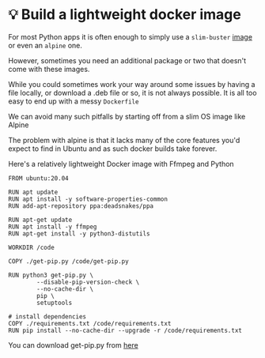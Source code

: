 # 💡 Build a lightweight docker image

For most Python apps it is often enough to simply use a `slim-buster` [image ](https://hub.docker.com/\_/python)or even an `alpine` one.&#x20;

However, sometimes you need an additional package or two that doesn't come with these images.

While you could sometimes work your way around some issues by having a file locally, or download a .deb file or so, it is not always possible. It is all too easy to end up with a messy `Dockerfile`

We can avoid many such pitfalls by starting off from a slim OS image like Alpine



The problem with alpine is that it lacks many of the core features you'd expect to find in Ubuntu and as such docker builds take forever.

Here's a relatively lightweight Docker image with Ffmpeg and Python

```docker
FROM ubuntu:20.04

RUN apt update
RUN apt install -y software-properties-common
RUN add-apt-repository ppa:deadsnakes/ppa

RUN apt-get update
RUN apt install -y ffmpeg
RUN apt-get install -y python3-distutils

WORKDIR /code

COPY ./get-pip.py /code/get-pip.py

RUN python3 get-pip.py \
		--disable-pip-version-check \
		--no-cache-dir \
		pip \
		setuptools 
        
# install dependencies
COPY ./requirements.txt /code/requirements.txt
RUN pip install --no-cache-dir --upgrade -r /code/requirements.txt
```

You can download get-pip.py from [here](https://raw.githubusercontent.com/pypa/get-pip/3cb8888cc2869620f57d5d2da64da38f516078c7/public/get-pip.py)
